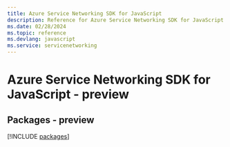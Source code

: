 ```yaml
---
title: Azure Service Networking SDK for JavaScript
description: Reference for Azure Service Networking SDK for JavaScript
ms.date: 02/28/2024
ms.topic: reference
ms.devlang: javascript
ms.service: servicenetworking
---
```

# Azure Service Networking SDK for JavaScript - preview
## Packages - preview
[!INCLUDE [packages](service-networking-index.md)]